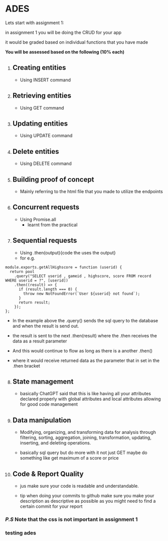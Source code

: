 # ADES

Lets start with assignment 1:

in assignment 1 you will be doing the CRUD for your app

it would be graded based on individual functions that you have made


**You will be assessed based on the following (10% each)**

1. ## Creating entities
    - Using INSERT command
2. ## Retrieving entities
    - Using GET command
3. ## Updating entities
    - Using UPDATE command
4. ## Delete entities
    - Using DELETE command
5. ## Building proof of concept
    - Mainly referring to the html file that you made to utilize the endpoints
6. ## Concurrent requests
    - Using Promise.all
        - learnt from the practical 
7. ## Sequential requests
    - Using .then(output){code the uses the output} 
    - for e.g.
```
module.exports.getAllHighscore = function (userid) {
  return pool
    .query("SELECT userid , gameid , highscore, score FROM record WHERE userid = ?", [userid])
    .then((result) => {
      if (result.length === 0) {
        throw new NotFoundError(`User ${userid} not found`);
      }
      return result;
    });
};

```

- In the example above the .query() sends the sql query to the database and when the result is send out.

- the result is sent to the next .then(result) where the .then receives the data as a result parameter 

- And this would continue to flow as long as there is a another .then()

- where it would receive returned data as the parameter that in set in the .then bracket   


8. ## State management
    - basically ChatGPT said that this is like having all your attributes declared 
properly with global attributes and local attributes allowing for good code management 
9. ## Data manipulation
    - Modifying, organizing, and transforming data for analysis through filtering, sorting, aggregation, joining, transformation, updating, inserting, and deleting operations.

    - basically sql query but do more with it not just GET maybe do something like get maximum of a score or price 

10. ## Code & Report Quality
    - jus make sure your code is readable and understandable. 

    - tip when doing your commits to github make sure you make your description as descriptive as possible as you might need to find a certain commit for your report 


### *P.S* Note that the css is not important in assignment 1

### testing ades

